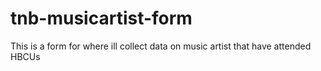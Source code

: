 # tnb-musicartist-form
This is a form for where ill collect data on music artist that have attended HBCUs

